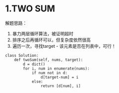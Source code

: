 # 1.TWO SUM

解题思路：

1. 暴力两层循环算法，被证明超时
2. 排序之后再循环可以，但复杂度依然很高
3. 遍历一次，寻找target - 该元素是否在列表中，可行！

```
class Solution:
    def twoSum(self, nums, target):
        d = dict()
        for i, num in enumerate(nums):
            if num not in d:
                d[target-num] = i
            else:
                return [d[num], i]
```



